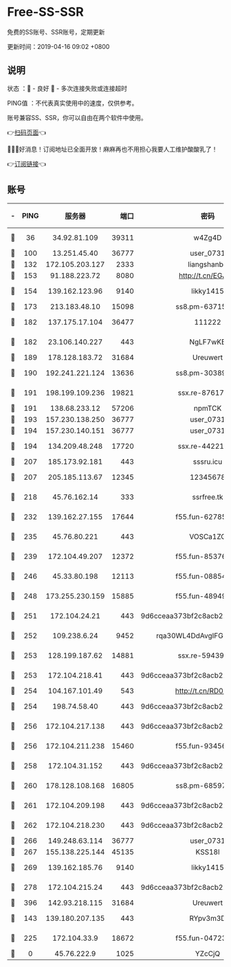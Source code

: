 # Free-SS-SSR

免费的SS账号、SSR账号，定期更新

更新时间：2019-04-16 09:02 +0800

## 说明

状态     ：🙂 - 良好 🙁 - 多次连接失败或连接超时

PING值   ：不代表真实使用中的速度，仅供参考。

账号兼容SS、SSR，你可以自由在两个软件中使用。

👉[扫码页面](https://liesauer.github.io/Free-SS-SSR/)👈

🎉🎉🎉好消息！订阅地址已全面开放！麻麻再也不用担心我要人工维护酸酸乳了！

👉[订阅链接](https://www.liesauer.net/yogurt/subscribe?ACCESS_TOKEN=DAYxR3mMaZAsaqUb)👈

## 账号

|-|PING|服务器|端口|密码|加密方式|区域|
|:----:|:----:|:-----:|-----:|:----:|:----:|:----:|
|🙂|36|34.92.81.109|39311|w4Zg4D|chacha20-ietf|US|
|🙂|100|13.251.45.40|36777|user_0731|chacha20|SG|
|🙂|132|172.105.203.127|2333|liangshanbo|chacha20|JP|
|🙂|153|91.188.223.72|8080|http://t.cn/EGJIyrl|rc4-md5|RU|
|🙂|154|139.162.123.96|9140|likky1415|aes-256-cfb|JP|
|🙂|173|213.183.48.10|15098|ss8.pm-63715751|rc4-md5|RU|
|🙂|182|137.175.17.104|36477|111222|aes-256-cfb|US|
|🙂|182|23.106.140.227|443|NgLF7wKB|aes-256-cfb|US|
|🙂|189|178.128.183.72|31684|Ureuwert|chacha20|US|
|🙂|190|192.241.221.124|13636|ss8.pm-30389881|aes-256-cfb|US|
|🙂|191|198.199.109.236|19821|ssx.re-87617585|aes-256-cfb|US|
|🙂|191|138.68.233.12|57206|npmTCK|rc4-md5|US|
|🙂|193|157.230.138.250|36777|user_0731|chacha20|US|
|🙂|194|157.230.140.151|36777|user_0731|chacha20|US|
|🙂|194|134.209.48.248|17720|ssx.re-44221085|aes-256-cfb|US|
|🙂|207|185.173.92.181|443|sssru.icu|rc4-md5|RU|
|🙂|207|205.185.113.67|12345|12345678|aes-256-cfb|US|
|🙂|218|45.76.162.14|333|ssrfree.tk|aes-256-cfb|SG|
|🙂|232|139.162.27.155|17644|f55.fun-62785557|aes-256-cfb|SG|
|🙂|235|45.76.80.221|443|VOSCa1ZG|aes-256-cfb|DE|
|🙂|239|172.104.49.207|12372|f55.fun-85376024|aes-256-cfb|SG|
|🙂|246|45.33.80.198|12113|f55.fun-08854609|aes-256-cfb|US|
|🙂|248|173.255.230.159|15885|f55.fun-48949694|aes-256-cfb|US|
|🙂|251|172.104.24.21|443|9d6cceaa373bf2c8acb22e60b6a58be6|aes-256-cfb|US|
|🙂|252|109.238.6.24|9452|rqa30WL4DdAvgIFG6Fs3znzTa|aes-256-cfb|FR|
|🙂|253|128.199.187.62|14881|ssx.re-59439256|aes-256-cfb|SG|
|🙂|253|172.104.218.41|443|9d6cceaa373bf2c8acb22e60b6a58be6|aes-256-cfb|US|
|🙂|254|104.167.101.49|543|http://t.cn/RD0D7sx|rc4-md5|CA|
|🙂|254|198.74.58.40|443|9d6cceaa373bf2c8acb22e60b6a58be6|aes-256-cfb|US|
|🙂|256|172.104.217.138|443|9d6cceaa373bf2c8acb22e60b6a58be6|aes-256-cfb|US|
|🙂|256|172.104.211.238|15460|f55.fun-93456939|aes-256-cfb|US|
|🙂|258|172.104.31.152|443|9d6cceaa373bf2c8acb22e60b6a58be6|aes-256-cfb|US|
|🙂|260|178.128.108.168|16805|ss8.pm-68597133|aes-256-cfb|SG|
|🙂|261|172.104.209.198|443|9d6cceaa373bf2c8acb22e60b6a58be6|aes-256-cfb|US|
|🙂|262|172.104.218.230|443|9d6cceaa373bf2c8acb22e60b6a58be6|aes-256-cfb|US|
|🙂|266|149.248.63.114|36777|user_0731|chacha20|CA|
|🙂|267|155.138.225.144|45135|KSS18l|rc4-md5|US|
|🙂|269|139.162.185.76|9140|likky1415|aes-256-cfb|DE|
|🙂|278|172.104.215.24|443|9d6cceaa373bf2c8acb22e60b6a58be6|aes-256-cfb|US|
|🙂|396|142.93.218.115|31684|Ureuwert|chacha20|IN|
|🙂|143|139.180.207.135|443|RYpv3m3D|aes-256-cfb|JP|
|🙂|225|172.104.33.9|18672|f55.fun-04723964|aes-256-cfb|SG|
|🙁|0|45.76.222.9|1025|YZcCjQ|rc4-md5|JP|
